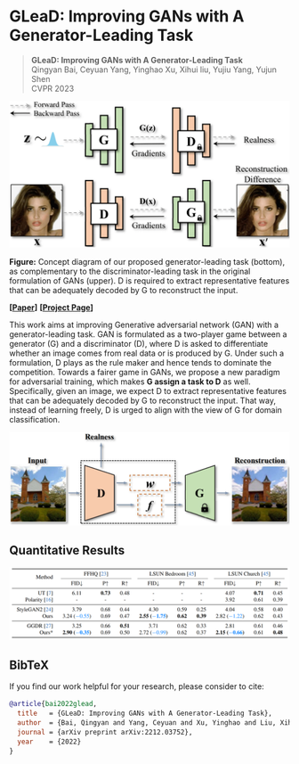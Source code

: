 # GLeaD: Improving GANs with A Generator-Leading Task

> **GLeaD: Improving GANs with A Generator-Leading Task** <br>
> Qingyan Bai, Ceyuan Yang, Yinghao Xu, Xihui liu, Yujiu Yang, Yujun Shen <br>
> CVPR 2023

<div align=center>
<img src="./docs/assets/teaser.png" width=750px>
</div>


**Figure:** Concept diagram of our proposed generator-leading
task (bottom), as complementary to the discriminator-leading task
in the original formulation of GANs (upper). D is required to
extract representative features that can be adequately decoded by
G to reconstruct the input.

**[**[**Paper**](https://arxiv.org/abs/2212.03752)**]**
**[**[**Project Page**](https://ezioby.github.io/glead/)**]**

This work aims at improving Generative adversarial network (GAN) with a generator-leading task. 
GAN is formulated as a two-player game between a generator (G) and a discriminator (D), 
where D is asked to differentiate whether an image comes from real data or is produced by G. 
Under such a formulation, D plays as the rule maker and hence tends to dominate the competition. 
Towards a fairer game in GANs, we propose a new paradigm for adversarial training, 
which makes **G assign a task to D** as well. Specifically, given an image, 
we expect D to extract representative features that can be adequately decoded by G to reconstruct the input. 
That way, instead of learning freely, D is urged to align with the view of G for domain classification.

<div align=center>
<img src="./docs/assets/framework.png" width=700px>
</div>

## Quantitative Results
![image](./docs/assets/quantitative_results.png)

## BibTeX

If you find our work helpful for your research, please consider to cite:
```bibtex
@article{bai2022glead,
  title   = {GLeaD: Improving GANs with A Generator-Leading Task},
  author  = {Bai, Qingyan and Yang, Ceyuan and Xu, Yinghao and Liu, Xihui and Yang, Yujiu and Shen, Yujun},
  journal = {arXiv preprint arXiv:2212.03752},
  year    = {2022}
}
```
